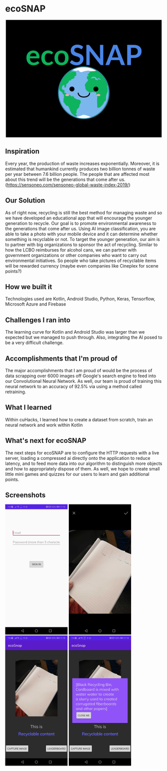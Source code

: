 # ecoSNAP
<p align="center">
<img  src = "/ecoSNAP Mobile App/READMEImg/ecoSNAPNew.png" width = "500" height ="auto">
  </p>
  
## Inspiration

Every year, the production of waste increases exponentially. Moreover, it is estimated that humankind currently produces two billion tonnes of waste per year between 7.6 billion people. The people that are affected most about this trend will be the generations that come after us. (https://sensoneo.com/sensoneo-global-waste-index-2019/)

## Our Solution

As of right now, recycling is still the best method for managing waste and so we have developed an educational app that will encourage the younger generation to recycle. Our goal is to promote environmental awareness to the generations that come after us. Using AI image classification, you are able to take a photo with your mobile device and it can determine whether something is recyclable or not. To target the younger generation, our aim is to partner with big organizations to sponsor the act of recycling. Similar to how the LCBO reimburses for alcohol cans, we can partner with government organizations or other companies who want to carry out environmental initiatives. So people who take pictures of recyclable items will be rewarded currency (maybe even companies like Cineplex for scene points?)

## How we built it

Technologies used are Kotlin, Android Studio, Python, Keras, Tensorflow, Microsoft Azure and Firebase

## Challenges I ran into

The learning curve for Kotlin and Android Studio was larger than we expected but we managed to push through. Also, integrating the AI posed to be a very difficult challenge.

## Accomplishments that I'm proud of

The major accomplishments that I am proud of would be the process of data scrapping over 6000 images off Google's search engine to feed into our Convolutional Neural Network. As well, our team is proud of training this neural network to an accuracy of 92.5% via using a method called retraining.

## What I learned

Within cuHacks, I learned how to create a dataset from scratch, train an neural network and work within Kotlin

## What's next for ecoSNAP

The next steps for ecoSNAP are to configure the HTTP requests with a live server, loading a compressed ai directly onto the application to reduce latency, and to feed more data into our algorithm to distinguish more objects and how to appropriately dispose of them. As well, we hope to create small little mini games and quizzes for our users to learn and gain additional points.

## Screenshots
<p float="left">
<img src="/ecoSNAP Mobile App/READMEImg/Screenshot_20200112-111619.jpg" height = "auto" width = "200">
<img src="ecoSNAP Mobile App/READMEImg/Screenshot_20200112-111831.jpg"  height = "auto" width = "200">
<img src="ecoSNAP Mobile App/READMEImg/Screenshot_20200112-111836.jpg" height = "auto" width = "200">
<img src="ecoSNAP Mobile App/READMEImg/Screenshot_20200112-111842.jpg" height = "auto" width = "200">
                                                                                  </p>


